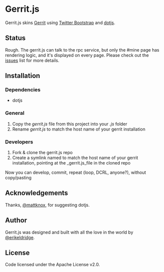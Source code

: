 # Gerrit.js

Gerrit.js skins [Gerrit](http://code.google.com/p/gerrit/) using [Twitter Bootstrap](http://twitter.github.com/bootstrap) and [dotjs](http://defunkt.io/dotjs/).

## Status

Rough. The gerrit.js can talk to the rpc service, but only the #mine page has rendering logic, and it's displayed on every page. Please check out the [issues](https://github.com/erikeldridge/gerrit.js/issues) list for more details.

## Installation

### Dependencies

* dotjs

### General

1. Copy the _gerrit.js_ file from this project into your _.js_ folder
1. Rename _gerrit.js_ to match the host name of your gerrit installation

### Developers

1. Fork & clone the gerrit.js repo
1. Create a symlink named to match the host name of your gerrit installation, pointing at the _gerrit.js_file in the cloned repo

Now you can develop, commit, repeat (loop, DCRL, anyone?), without copy/pasting

## Acknowledgements

Thanks, [@mattknox](https://twitter.com/#!/mattknox), for suggesting dotjs.

## Author

Gerrit.js was designed and built with all the love in the world by [@erikeldridge](http://twitter.com/erikeldridge).

## License

Code licensed under the Apache License v2.0.